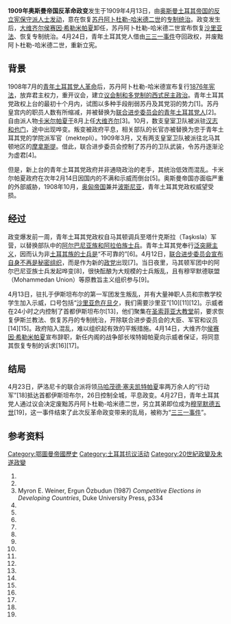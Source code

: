 **1909年奥斯曼帝国反革命政变**发生于1909年4月13日，由[奥斯曼土耳其帝国的反](https://zh.wikipedia.org/wiki/奥斯曼土耳其帝国 "wikilink")[立宪保守派人士发动](../Page/君主立宪制.md "wikilink")，意在恢复[苏丹](https://zh.wikipedia.org/wiki/奥斯曼帝国苏丹 "wikilink")[阿卜杜勒-哈米德二世](../Page/阿卜杜勒-哈米德二世.md "wikilink")的[专制统治](https://zh.wikipedia.org/wiki/君主专制 "wikilink")。政变发生后，[大维齐尔](https://zh.wikipedia.org/wiki/大维齐尔 "wikilink")[侯赛因·希勒米帕夏](../Page/侯赛因·希勒米帕夏.md "wikilink")卸任，苏丹阿卜杜勒-哈米德二世宣布恢复[沙里亚法](https://zh.wikipedia.org/wiki/沙里亚法 "wikilink")、恢复专制统治。4月24日，青年土耳其党人借由[三三一事件](../Page/三三一事件.md "wikilink")夺回政权，并废黜阿卜杜勒-哈米德二世，重新立宪。

## 背景

1908年7月的[青年土耳其党人革命](../Page/青年土耳其党人革命.md "wikilink")后，苏丹阿卜杜勒-哈米德宣布复行[1876年宪法](../Page/1876年奥斯曼帝国宪法.md "wikilink")，放弃君主权力，重开议会，建立[议会制和](https://zh.wikipedia.org/wiki/议会制 "wikilink")[多党制的西式民主政治](https://zh.wikipedia.org/wiki/多党制 "wikilink")。青年土耳其党政权上台的最初十个月内，试图以多种手段削弱苏丹及其党羽的势力\[1\]。苏丹皇宫内的职员人数有所缩减，并被替换为[联合进步委员会的青年土耳其党人](https://zh.wikipedia.org/wiki/联合进步委员会 "wikilink")\[2\]。自由派人物[卡米尔帕夏于](https://zh.wikipedia.org/wiki/卡米尔帕夏 "wikilink")8月上任[大维齐尔](https://zh.wikipedia.org/wiki/大维齐尔 "wikilink")\[3\]。10月，数支皇室卫队被派驻[汉志和](https://zh.wikipedia.org/wiki/汉志 "wikilink")[也门](../Page/也门.md "wikilink")，途中出现哗变。叛变被政府平息，相关部队的长官亦被替换为忠于青年土耳其党的学院派军官（mektepli）。1909年3月，又有两支皇室卫队被派往北马其顿地区的[摩拿斯提](../Page/比托拉.md "wikilink")。借此，联合进步委员会控制了苏丹的卫队武装，令苏丹逐渐沦为虚君\[4\]。

但是，新上台的青年土耳其党政府并非通晓政治的老手，其统治低效而混乱。卡米尔帕夏政府在次年2月14日因国内的不满和示威而倒台\[5\]。奥斯曼帝国亦面临严重的外部威胁，1908年10月，[奥匈帝国](../Page/奥匈帝国.md "wikilink")兼并[波斯尼亚](https://zh.wikipedia.org/wiki/波斯尼亞地區 "wikilink")，青年土耳其党政权威望受损。

## 经过

政变爆发前一周，青年土耳其党政权自马其顿调兵至塔什克斯拉（Taşkısla）军营，以替换部队中的[阿尔巴尼亚族和](https://zh.wikipedia.org/wiki/阿尔巴尼亚人 "wikilink")[阿拉伯族士兵](../Page/阿拉伯人.md "wikilink")。青年土耳其党奉行[泛突厥主义](../Page/泛突厥主义.md "wikilink")，因而认为非[土耳其族的士兵是](https://zh.wikipedia.org/wiki/土耳其族 "wikilink")“不可靠的”\[6\]。4月12日，[联合进步委员会宣布自身不再是秘密组织](https://zh.wikipedia.org/wiki/联合进步委员会 "wikilink")，而是作为新的[政党](../Page/政党.md "wikilink")出现\[7\]。当日夜里，马其顿军团中的阿尔巴尼亚族士兵发起哗变\[8\]，很快酝酿为大规模的士兵叛乱，且有穆罕默德联盟（Mohammedan Union）等原教旨主义组织参与\[9\]。

4月13日，驻扎于伊斯坦布尔的第一军团发生叛乱，并有大量神职人员和宗教学校学生加入示威，口号包括“[沙里亚危在旦夕](../Page/伊斯蘭教法.md "wikilink")，我们需要沙里亚”\[10\]\[11\]\[12\]。示威者在24小时之内控制了首都伊斯坦布尔\[13\]，他们聚集在[圣索菲亚大教堂](../Page/圣索菲亚大教堂.md "wikilink")前，要求恢复伊斯兰教法、恢复苏丹的专制统治，开除联合进步委员会的大臣、军官和议员\[14\]\[15\]。政府陷入混乱，难以组织起有效的平叛措施。4月14日，大维齐尔[侯赛因·希勒米帕夏](../Page/侯赛因·希勒米帕夏.md "wikilink")宣布辞职，新任内阁的战争部长埃特姆帕夏向示威者保证，将同意其恢复专制的诉求\[16\]\[17\]。

## 结局

4月23日，萨洛尼卡的联合派将领[马哈茂德·塞夫凯特帕夏](../Page/马哈茂德·塞夫凯特帕夏.md "wikilink")率两万余人的“行动军”\[18\]抵达首都伊斯坦布尔，26日控制全城，平息政变。4月27日，青年土耳其党人通过议会决定废黜苏丹阿卜杜勒-哈米德二世，另立其弟即位成为[穆罕默德五世](https://zh.wikipedia.org/wiki/穆罕默德五世_\(奥斯曼帝国\) "wikilink")\[19\]，这一事件结束了此次反革命政变带来的乱局，被称为“[三三一事件](../Page/三三一事件.md "wikilink")”。

## 参考资料

[Category:鄂圖曼帝國歷史](https://zh.wikipedia.org/wiki/Category:鄂圖曼帝國歷史 "wikilink") [Category:土耳其抗议活动](https://zh.wikipedia.org/wiki/Category:土耳其抗议活动 "wikilink") [Category:20世紀政變及未遂政變](https://zh.wikipedia.org/wiki/Category:20世紀政變及未遂政變 "wikilink")

1.
2.
3.  Myron E. Weiner, Ergun Özbudun (1987) *Competitive Elections in Developing Countries*, Duke University Press, p334
4.
5.
6.
7.
8.
9.
10.
11.
12.
13.
14.
15.
16.
17.
18.
19.